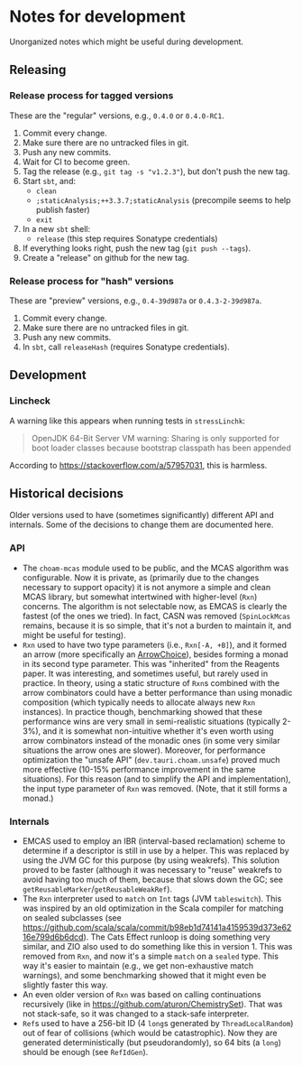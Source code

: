 <!--

   SPDX-License-Identifier: Apache-2.0
   Copyright 2016-2025 Daniel Urban and contributors listed in NOTICE.txt

   Licensed under the Apache License, Version 2.0 (the "License");
   you may not use this file except in compliance with the License.
   You may obtain a copy of the License at

       http://www.apache.org/licenses/LICENSE-2.0

   Unless required by applicable law or agreed to in writing, software
   distributed under the License is distributed on an "AS IS" BASIS,
   WITHOUT WARRANTIES OR CONDITIONS OF ANY KIND, either express or implied.
   See the License for the specific language governing permissions and
   limitations under the License.

--->

# Notes for development

Unorganized notes which might be useful during development.

## Releasing

### Release process for tagged versions

These are the "regular" versions, e.g., `0.4.0` or `0.4.0-RC1`.

1. Commit every change.
1. Make sure there are no untracked files in git.
1. Push any new commits.
1. Wait for CI to become green.
1. Tag the release (e.g., `git tag -s "v1.2.3"`), but don't push the new tag.
1. Start `sbt`, and:
   - `clean`
   - `;staticAnalysis;++3.3.7;staticAnalysis` (precompile seems to help publish faster)
   - `exit`
1. In a new `sbt` shell:
   - `release` (this step requires Sonatype credentials)
1. If everything looks right, push the new tag (`git push --tags`).
1. Create a "release" on github for the new tag.

### Release process for "hash" versions

These are "preview" versions, e.g., `0.4-39d987a` or `0.4.3-2-39d987a`.

1. Commit every change.
1. Make sure there are no untracked files in git.
1. Push any new commits.
1. In `sbt`, call `releaseHash` (requires Sonatype credentials).

## Development

### Lincheck

A warning like this appears when running tests in `stressLinchk`:

> OpenJDK 64-Bit Server VM warning: Sharing is only supported for boot loader classes because bootstrap classpath has been appended

According to https://stackoverflow.com/a/57957031, this is harmless.

## Historical decisions

Older versions used to have (sometimes significantly) different API and internals.
Some of the decisions to change them are documented here.

### API

- The `choam-mcas` module used to be public, and the MCAS algorithm was configurable.
  Now it is private, as (primarily due to the changes necessary to support opacity)
  it is not anymore a simple and clean MCAS library, but somewhat intertwined with
  higher-level (`Rxn`) concerns. The algorithm is not selectable now, as EMCAS is clearly
  the fastest (of the ones we tried). In fact, CASN was removed (`SpinLockMcas` remains,
  because it is so simple, that it's not a burden to maintain it, and might be useful
  for testing).
- `Rxn` used to have two type parameters (i.e., `Rxn[-A, +B]`), and it formed an arrow
  (more specifically an [ArrowChoice](https://typelevel.org/cats/typeclasses/arrowchoice.html#arrowchoice)),
  besides forming a monad in its second type parameter. This was "inherited" from the
  Reagents paper. It was interesting, and sometimes useful, but rarely used in practice.
  In theory, using a static structure of `Rxn`s combined with the arrow combinators
  could have a better performance than using monadic composition (which typically needs
  to allocate always new `Rxn` instances). In practice though, benchmarking showed
  that these performance wins are very small in semi-realistic situations (typically
  2-3%), and it is somewhat non-intuitive whether it's even worth using arrow combinators
  instead of the monadic ones (in some very similar situations the arrow ones are slower).
  Moreover, for performance optimization the "unsafe API" (`dev.tauri.choam.unsafe`) proved
  much more effective (10-15% performance improvement in the same situations). For this reason
  (and to simplify the API and implementation), the input type parameter of `Rxn` was removed.
  (Note, that it still forms a monad.)

### Internals

- EMCAS used to employ an IBR (interval-based reclamation) scheme to determine if a
  descriptor is still in use by a helper. This was replaced by using the JVM GC for
  this purpose (by using weakrefs). This solution proved to be faster (although it
  was necessary to "reuse" weakrefs to avoid having too much of them, because that
  slows down the GC; see `getReusableMarker`/`getReusableWeakRef`).
- The `Rxn` interpreter used to `match` on `Int` tags (JVM `tableswitch`). This was
  inspired by an old optimization in the Scala compiler for matching on sealed
  subclasses (see
  <https://github.com/scala/scala/commit/b98eb1d74141a4159539d373e6216e799d6b6dcd>).
  The Cats Effect runloop is doing something very similar, and ZIO also used to do
  something like this in version 1. This was removed from `Rxn`, and now it's a
  simple `match` on a `sealed` type. This way it's easier to maintain (e.g., we get
  non-exhaustive match warnings), and some benchmarking showed that it might even
  be slightly faster this way.
- An even older version of `Rxn` was based on calling continuations recursively
  (like in <https://github.com/aturon/ChemistrySet>). That was not stack-safe,
  so it was changed to a stack-safe interpreter.
- `Ref`s used to have a 256-bit ID (4 `long`s generated by `ThreadLocalRandom`)
  out of fear of collisions (which would be catastrophic). Now they are generated
  deterministically (but pseudorandomly), so 64 bits (a `long`) should be
  enough (see `ṘefIdGen`).
